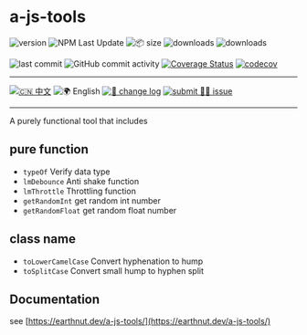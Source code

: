 # a-js-tools

![version](<https://img.shields.io/npm/v/a-js-tools.svg?logo=npm&logoColor=rgb(0,0,0)&label=version&labelColor=rgb(73,73,228)&color=rgb(0,0,0)>) ![NPM Last Update](<https://img.shields.io/npm/last-update/a-js-tools?logo=npm&labelColor=rgb(255,36,63)&color=rgb(0,0,0)>) ![📦 size](<https://img.shields.io/bundlephobia/minzip/a-js-tools.svg?logo=npm&labelColor=rgb(201,158,140)&color=rgb(0,0,0)>) ![downloads](<https://img.shields.io/npm/dm/a-js-tools.svg?logo=npm&logoColor=rgb(0,0,0)&labelColor=rgb(194,112,210)&color=rgb(0,0,0)>) ![downloads](<https://img.shields.io/npm/dt/a-js-tools.svg?logo=npm&labelColor=rgb(107,187,124)&color=rgb(0,0,0)>)

![last commit](<https://img.shields.io/github/last-commit/earthnutDev/a-js-tools.svg?logo=github&logoColor=rgb(0,0,0)&labelColor=rgb(255,165,0)&color=rgb(0,0,0)>) ![GitHub commit activity](<https://img.shields.io/github/commit-activity/y/earthnutDev/a-js-tools.svg?logo=github&labelColor=rgb(128,0,128)&color=rgb(0,0,0)>) [![Coverage Status](https://coveralls.io/repos/github/earthnutDev/a-js-tools/badge.svg?branch=main)](https://coveralls.io/github/earthnutDev/a-js-tools?branch=main) [![codecov](https://codecov.io/gh/earthnutDev/a-js-tools/branch/main/graph/badge.svg)](https://codecov.io/gh/earthnutDev/a-js-tools)

---

[![🇨🇳 中文](<https://img.shields.io/badge/🇨🇳-中_%20_文-rgb(0,0,0)>)](https://github.com/earthnutDev/a-js-tools/blob/main/README-zh.md) ![🌍 English](<https://img.shields.io/badge/🌍-English-rgb(0,0,0)?style=social>) [![👀 change log](<https://img.shields.io/badge/👀-change_%20_log-rgb(0,125,206)?logo=github>)](https://github.com/earthnutDev/a-js-tools/blob/main/CHANGELOG-en.md) [![submit 🙋‍♂️ issue](<https://img.shields.io/badge/☣️-submit_%20_issue-rgb(255,0,63)?logo=github>)](https://github.com/earthnutDev/a-js-tools/issues)

---

A purely functional tool that includes

## pure function

- `typeOf` Verify data type
- `lmDebounce` Anti shake function
- `lmThrottle` Throttling function
- `getRandomInt` get random int number
- `getRandomFloat` get random float number

## class name

- `toLowerCamelCase` Convert hyphenation to hump
- `toSplitCase` Convert small hump to hyphen split

## Documentation

see [https://earthnut.dev/a-js-tools/](https://earthnut.dev/a-js-tools/)
